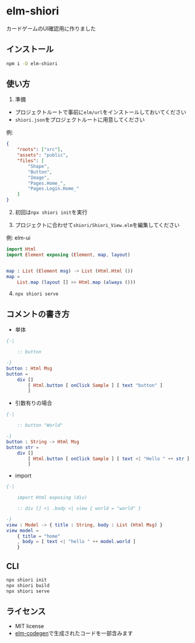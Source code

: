 # elm-shiori

カードゲームのUI確認用に作りました

## インストール

```sh
npm i -D elm-shiori
```

## 使い方

1. 準備
- プロジェクトルートで事前に`elm/url`をインストールしておいてください
- `shiori.json`をプロジェクトルートに用意してください

例:

```json
{
    "roots": ["src"],
    "assets": "public",
    "files": [
        "Shape",
        "Button",
        "Image",
        "Pages.Home_",
        "Pages.Login.Home_"
    ]
}
```

2. 初回は`npx shiori init`を実行

3. プロジェクトに合わせて`shiori/Shiori_View.elm`を編集してください

例: elm-ui

```elm
import Html
import Element exposing (Element, map, layout)


map : List (Element msg) -> List (Html.Html ())
map =
    List.map (layout [] >> Html.map (always ()))
```

4. `npx shiori serve`

## コメントの書き方

- 単体

```elm
{-|

    :: button

-}
button : Html Msg
button =
    div []
        [ Html.button [ onClick Sample ] [ text "button" ]
        ]
```

- 引数有りの場合

```elm
{-|

    :: button "World"

-}
button : String -> Html Msg
button str =
    div []
        [ Html.button [ onClick Sample ] [ text <| "Hello " ++ str ]
        ]
```

- import

```elm
{-|

    import Html exposing (div)

    :: div [] <| .body <| view { world = "world" }

-}
view : Model -> { title : String, body : List (Html Msg) }
view model =
    { title = "home"
    , body = [ text <| "hello " ++ model.world ]
    }

```

## CLI

```sh
npx shiori init
npx shiori build
npx shiori serve
```

## ライセンス

- MIT license
- [elm-codegen](https://github.com/mdgriffith/elm-codegen)で生成されたコードを一部含みます